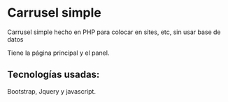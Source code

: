 # Carrusel simple

Carrusel simple hecho en PHP  para colocar en sites, etc, sin usar base de datos

Tiene la página principal y el panel.

## Tecnologías usadas:
Bootstrap, Jquery y javascript.
